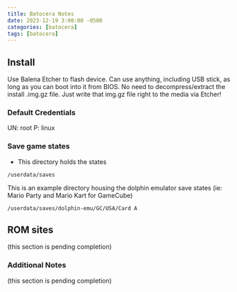 ```yaml
---
title: Batocera Notes
date: 2023-12-19 3:00:00 -0500
categories: [batocera]
tags: [batocera]
---
```


## Install

Use Balena Etcher to flash device.  Can use anything, including USB stick, as long as you can boot into it from BIOS.  No need to decompress/extract the install .img.gz file.  Just write that img.gz file right to the media via Etcher!

### Default Credentials

UN: root
 P: linux

### Save game states
* This directory holds the states

`/userdata/saves`

This is an example directory housing the dolphin emulator save states (ie: Mario Party and Mario Kart for GameCube)

```terminal
/userdata/saves/dolphin-emu/GC/USA/Card A
```

## ROM sites

(this section is pending completion)

### Additional Notes

(this section is pending completion)